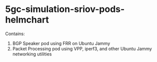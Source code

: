 # 5gc-simulation-sriov-pods-helmchart

Contains:
1. BGP Speaker pod using FRR on Ubuntu Jammy
2. Packet Processing pod using VPP, iperf3, and other Ubuntu Jammy networking utilities
